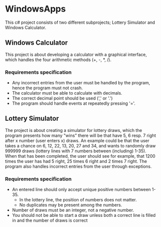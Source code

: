 # WindowsApps
This c# project consists of two different subprojects; Lottery Simulator and Windows Calculator. 

## Windows Calculator
This project is about developing a calculator with a graphical interface, which handles the four arithmetic methods (+, -, *, /). 

### Requirements specification
- Any incorrect entries from the user must be handled by the program, hence the program must not crash.
- The calculator must be able to calculate with decimals.
- The correct decimal point should be used (',' or '.')
- The program should handle events at repeatedly pressing '='.

## Lottery Simulator
The project is about creating a simulator for lottery draws, which the program presents how many "wins" there will be that have 5, 6 resp. 7 right after x number (user enters x) draws. An example could be that the user takes a chance on 6, 12, 22, 13, 20, 27 and 34, and wants to randomly draw 999999 draws (lottery lines with 7 numbers between (including) 1-35). When that has been completed, the user should see for example, that 1200 times the user has had 5 right, 25 times 6 right and 2 times 7 right. The program also handles incorrect entries from the user through exceptions.

### Requirements specification
- An entered line should only accept unique positive numbers between 1-35.
  - In the lottery line, the position of numbers does not matter.
  - No duplicates may be present among the numbers.
- Number of draws must be an integer, not a negative number.
- You should not be able to start a draw unless both a correct line is filled in and the number of draws is correct
